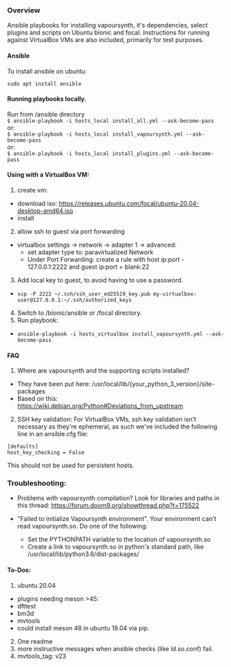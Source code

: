 ### Overview
Ansible playbooks for installing vapoursynth, it's dependencies, select plugins and scripts on Ubuntu bionic and focal. Instructions for running against VirtualBox VMs are also included, primarily for test purposes.

#### Ansible
To install ansible on ubuntu:<br>
```
sudo apt install ansible
```

#### Running playbooks locally.
Run from /ansible directory<br>
`$ ansible-playbook -i hosts_local install_all.yml --ask-become-pass`<br>
or:<br>
`$ ansible-playbook -i hosts_local install_vapoursynth.yml --ask-become-pass`<br>
or:<br>
`$ ansible-playbook -i hosts_local install_plugins.yml --ask-become-pass`


#### Using with a VirtualBox VM:
1. create vm:
  - download iso: https://releases.ubuntu.com/focal/ubuntu-20.04-desktop-amd64.iso
  - install
2. allow ssh to guest via port forwarding
  - virtualbox settings -> network -> adapter 1 -> advanced:
    - set adapter type to: paravirtualized Network
    - Under Port Forwarding: create a rule with host ip:port - 127.0.0.1:2222 and guest ip:port = blank:22
3. Add local key to guest, to avoid having to use a password.
  - `scp -P 2222 ~/.ssh/ssh_user_ed25519_key.pub my-virtualbox-user@127.0.0.1:~/.ssh/authorized_keys`
4. Switch to /bionic/ansible or /focal directory.
4. Run playbook:
  - `ansible-playbook -i hosts_virtualbox install_vapoursynth.yml --ask-become-pass`


#### FAQ
1. Where are vapoursynth and the supporting scripts installed?
  - They have been put here: /usr/local/lib/{your_python_3_version}/site-packages
  - Based on this: https://wiki.debian.org/Python#Deviations_from_upstream

2. SSH key validation:
For VirtualBox VMs, ssh key validation isn't necessary as they're ephemeral, as such we've included the following line in an ansible.cfg file:
```
[defaults]
host_key_checking = False
```
This should not be used for persistent hosts.


### Troubleshooting:
- Problems with vapoursynth compilation? Look for libraries and paths in this thread:
https://forum.doom9.org/showthread.php?t=175522

- "Failed to initialize Vapoursynth environment". Your environment can't read vapoursynth.so. Do one of the following:
  - Set the PYTHONPATH variable to the location of vapoursynth.so
  - Create a link to vapoursynth.so in python's standard path, like /usr/local/lib/python3.6/dist-packages/

#### To-Dos:
1. ubuntu 20.04
  - plugins needing meson >45:
  - dfttest
  - bm3d
  - mvtools
  - could install meson 48 in ubuntu 18.04 via pip.
2. One readme
3. more instructive messages when ansible checks (like ld.so.conf) fail.
4. mvtools_tag: v23
